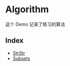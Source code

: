 # Algorithm
这个 Demo 记录了练习的算法

## Index
- [StrStr](http://www.lintcode.com/zh-cn/problem/strstr/)
- [Subsets](http://www.lintcode.com/zh-cn/problem/subsets/)
